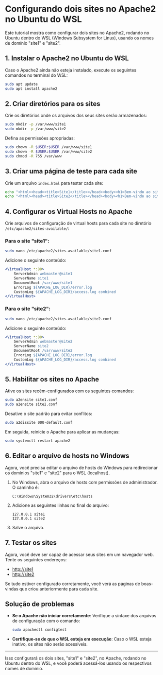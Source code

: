 # Configurando dois sites no Apache2 no Ubuntu do WSL

Este tutorial mostra como configurar dois sites no Apache2, rodando no Ubuntu dentro do WSL (Windows Subsystem for Linux), usando os nomes de domínio "site1" e "site2".

## 1. Instalar o Apache2 no Ubuntu do WSL

Caso o Apache2 ainda não esteja instalado, execute os seguintes comandos no terminal do WSL:

```bash
sudo apt update
sudo apt install apache2
```

## 2. Criar diretórios para os sites

Crie os diretórios onde os arquivos dos seus sites serão armazenados:

```bash
sudo mkdir -p /var/www/site1
sudo mkdir -p /var/www/site2
```

Defina as permissões apropriadas:

```bash
sudo chown -R $USER:$USER /var/www/site1
sudo chown -R $USER:$USER /var/www/site2
sudo chmod -R 755 /var/www
```

## 3. Criar uma página de teste para cada site

Crie um arquivo `index.html` para testar cada site:

```bash
echo "<html><head><title>Site1</title></head><body><h1>Bem-vindo ao site Site1!</h1></body></html>" | sudo tee /var/www/site1/index.html
echo "<html><head><title>Site2</title></head><body><h1>Bem-vindo ao site Site2!</h1></body></html>" | sudo tee /var/www/site2/index.html
```

## 4. Configurar os Virtual Hosts no Apache

Crie arquivos de configuração de virtual hosts para cada site no diretório `/etc/apache2/sites-available/`:

### Para o site "site1":

```bash
sudo nano /etc/apache2/sites-available/site1.conf
```

Adicione o seguinte conteúdo:

```apache
<VirtualHost *:80>
    ServerAdmin webmaster@site1
    ServerName site1
    DocumentRoot /var/www/site1
    ErrorLog ${APACHE_LOG_DIR}/error.log
    CustomLog ${APACHE_LOG_DIR}/access.log combined
</VirtualHost>
```

### Para o site "site2":

```bash
sudo nano /etc/apache2/sites-available/site2.conf
```

Adicione o seguinte conteúdo:

```apache
<VirtualHost *:80>
    ServerAdmin webmaster@site2
    ServerName site2
    DocumentRoot /var/www/site2
    ErrorLog ${APACHE_LOG_DIR}/error.log
    CustomLog ${APACHE_LOG_DIR}/access.log combined
</VirtualHost>
```

## 5. Habilitar os sites no Apache

Ative os sites recém-configurados com os seguintes comandos:

```bash
sudo a2ensite site1.conf
sudo a2ensite site2.conf
```

Desative o site padrão para evitar conflitos:

```bash
sudo a2dissite 000-default.conf
```

Em seguida, reinicie o Apache para aplicar as mudanças:

```bash
sudo systemctl restart apache2
```

## 6. Editar o arquivo de hosts no Windows

Agora, você precisa editar o arquivo de hosts do Windows para redirecionar os domínios "site1" e "site2" para o WSL (localhost).

1. No Windows, abra o arquivo de hosts com permissões de administrador. O caminho é:

   ```
   C:\Windows\System32\drivers\etc\hosts
   ```

2. Adicione as seguintes linhas no final do arquivo:

   ```
   127.0.0.1 site1
   127.0.0.1 site2
   ```

3. Salve o arquivo.

## 7. Testar os sites

Agora, você deve ser capaz de acessar seus sites em um navegador web. Tente os seguintes endereços:

- [http://site1](http://site1)
- [http://site2](http://site2)

Se tudo estiver configurado corretamente, você verá as páginas de boas-vindas que criou anteriormente para cada site.

## Solução de problemas

- **Se o Apache não iniciar corretamente**: Verifique a sintaxe dos arquivos de configuração com o comando:

  ```bash
  sudo apachectl configtest
  ```

- **Certifique-se de que o WSL esteja em execução**: Caso o WSL esteja inativo, os sites não serão acessíveis.

---

Isso configurará os dois sites, "site1" e "site2", no Apache, rodando no Ubuntu dentro do WSL, e você poderá acessá-los usando os respectivos nomes de domínio.
```
